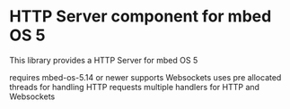 # HTTP Server component for mbed OS 5

This library provides a HTTP Server for mbed OS 5

requires mbed-os-5.14 or newer
supports Websockets
uses pre allocated threads for handling HTTP requests
multiple handlers for HTTP and Websockets
